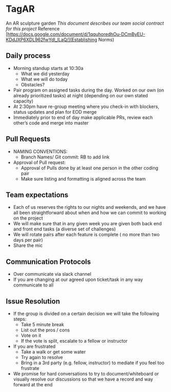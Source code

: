 # TagAR
An AR sculpture garden
*This document describes our team social contract for this project*
Reference [https://docs.google.com/document/d/1qquhoredhOu-DCmByEU-KDdJXP6XDL962fwYdl_lLaQ/](Establishing Norms)

## Daily process
* Morning standup starts at 10:30a
  * What we did yesterday 
  * What we will do today 
  * Obstacles? 
* Pair program on assigned tasks during the day. Worked on our own (on already prioritized tasks) at night (depending on our own stated capacity)
* At 2:30pm have re-group meeting where you check-in with blockers, status updates and plan for EOD merge
* Immediately prior to end of day make applicable PRs, review each other’s code and merge into master

## Pull Requests
* NAMING CONVENTIONS:
  * Branch Names/ Git commit: RB to add link
* Approval of Pull request: 
  * Approval of Pulls done by at least one person in the other coding pair
  * Make sure listing and formatting is aligned across the team

## Team expectations
* Each of us reserves the rights to our nights and weekends, and we have all been straightforward about when and how we can commit to working on the project
* We will make sure that in any given week you are given both back end and front end tasks (a diverse set of challenges)
* We will rotate pairs after each feature is complete ( no more than two days per pair)
* Share the mic

## Communication Protocols
* Over communicate via slack channel 
* If you are changing at our agreed upon ticket/task in any way communicate to all 

## Issue Resolution
* If the group is divided on a certain decision we will take the following steps:
  * Take 5 minute break
  * List out the pros / cons
  * Vote on it
  * If the vote is split, escalate to a fellow or instructor
* If you are frustrated
  * Take a walk or get some water
  * Try again to resolve
  * Bring in a 3rd party (e.g. fellow, instructor) to mediate if you feel too frustrate
* We promise for hard conversations to try to document/whiteboard or visually resolve our discussions so that we have a record and way forward at the end 

